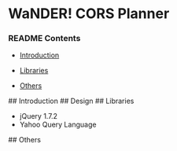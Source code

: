 # WaNDER! CORS Planner

### README Contents
- [Introduction](#intro)

- [Libraries](#libs)

- [Others](#oth)

<a name="intro" />
## Introduction

<a name="design" />
## Design

<a name="libs" />
## Libraries

- jQuery 1.7.2
- Yahoo Query Language

<a name="oth" />
## Others
